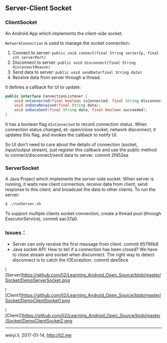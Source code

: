 ## Server-Client Socket

### ClientSocket

An Android App which implements the client-side socket.

`NetworkConnection` is used to manage the socket connection:

 1. Connect to server: `public void connect(final String serverIp, final int serverPort)`
 1. Disconnect to server: `public void disconnect(final String disconnectReason)`
 1. Send data to server: `public void sendData(final String data)`
 1. Receive data from server through a thread.

It defines a callback for UI to update:

```java
public interface ConnectionListener {
    void onConnected(final boolean isConnected, final String disconnectReason);
    void onDataReceived(final String data);
    void onDataSent(final String data, final boolean succeeded);
}
```

It has a boolean flag `mIsConnected` to record connection status. When connection status changed, et: open/close socket, network disconnect, it updates this flag, and invokes the callback to notify UI.

So UI don't need to care about the details of connection (socket, input/output stream), just register this callback and use the public method to connect/disconnect/send data to server. commit 2f452ea


### ServerSocket

A Java Project which implements the server-side socket. When server is running, it waits new client connection, receive data from client, send response to this client, and broadcast the data to other clients. To run the server:

```sh
$ ./runServer.sh
```

To support multiple clients socket connection, create a thread pool (through ExecutorService), commit aac37a0. 


### Issues：

- Server can only receive the first message from client. commit 65796b8
- Java socket API: How to tell if a connection has been closed? We have to close stream and socket when disconnect. The right way to detect disconnect is to catch the IOException. commit dee5bce


![Server]https://github.com/li2/Learning_Android_Open_Source/blob/master/Socket/DemoServerSocket.png

![Client1]https://github.com/li2/Learning_Android_Open_Source/blob/master/Socket/DemoClientSocket1.png

![Client2]https://github.com/li2/Learning_Android_Open_Source/blob/master/Socket/DemoClientSocket2.png

------

weiyi.li, 2017-01-14, http://li2.me